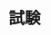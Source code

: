---
title: 試験
description: 考试
kana: しけん
pronunciation: shikenn
tone: ②
type: 名词
pubDate: 2024-08-19 00:00:42
lessonIndex: 4
---